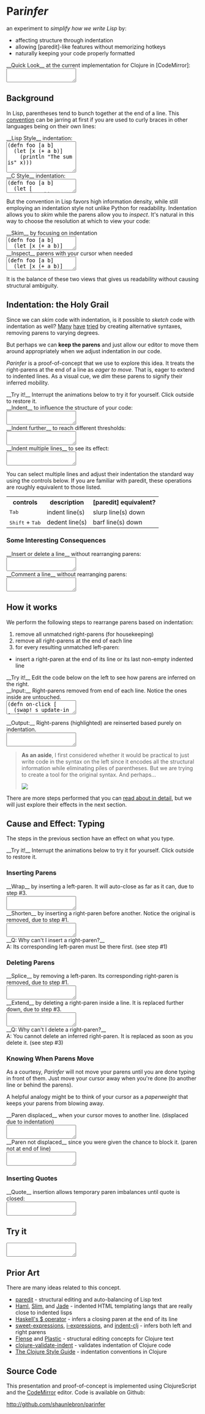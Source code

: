 # Par<em>infer</em>

 <p class="subtitle">
an experiment to <em>simplify how we write Lisp</em> by:
</p>

  <ul class="features">
<li> affecting structure through indentation
<li> allowing [paredit]-like features without memorizing hotkeys
<li> naturally keeping your code properly formatted
</ul>

 <div>
<div class="caption">__Quick Look__ at the current implementation for Clojure in [CodeMirror]:</div>
<textarea id="code-intro">
</textarea>
</div>

## Background

In Lisp, parentheses tend to bunch together at the end of a line. This
[convention] can be jarring at first if you are used to curly braces in other
languages being on their own lines:

[convention]:https://en.wikipedia.org/wiki/Indent_style#Lisp_style

 <div class="two-col">
<div class="col">
<div class="caption">__Lisp Style__ indentation:</div>
<textarea id="code-lisp-style" rows="5">
(defn foo [a b]
  (let [x (+ a b)]
    (println "The sum is" x)))
</textarea>
</div>

<div class="col">
<div class="caption">__C Style__ indentation:</div>
<textarea id="code-c-style">
(defn foo [a b]
  (let [
     x (+ a b)
    ]
    (println "The sum is" x)
  )
)
</textarea>
</div>
</div>

But the convention in Lisp favors high information density, while still
employing an indentation style not unlike Python for readability.  Indentation
allows you to _skim_ while the parens allow you to _inspect_.  It's natural in
this way to choose the resolution at which to view your code:

 <div class="two-col">
<div class="col">
<div class="caption">__Skim__ by focusing on indentation</div>
<textarea id="code-skim">
(defn foo [a b]
  (let [x (+ a b)]
    (println "The sum is" x)))
</textarea>
</div>

<div class="col">
<div class="caption">__Inspect__ parens with your cursor when needed</div>
<textarea id="code-inspect">
(defn foo [a b]
  (let [x (+ a b)]
    (println "The sum is" x)))
</textarea>
</div>
</div>

It is the balance of these two views that gives us readability without causing
structural ambiguity.

## Indentation: the Holy Grail

Since we can _skim_ code with indentation, is it possible to _sketch_ code with
indentation as well?
[Many][sweet-expressions]
[have][i-expressions]
[tried][indent-clj]
by creating alternative syntaxes, removing parens to varying degrees.

But perhaps we can __keep the parens__ and just allow our editor to move them
around appropriately when we adjust indentation in our code.

_Parinfer_ is a proof-of-concept that we use to explore this idea.  It treats
the right-parens at the end of a line as _eager to move_.  That is, eager to
extend to indented lines.  As a visual cue, we _dim_ these parens to signify
their inferred mobility.

<div class="interact">
<i class="fa fa-keyboard-o fa-lg"></i>
__Try it!__ Interrupt the animations below to try it for yourself. Click outside to restore it.
</div>

<div>
<div class="caption">__Indent__ to influence the structure of your code:</div>
<textarea id="code-indent">
</textarea>
</div>

<div>
<div class="caption">__Indent further__ to reach different thresholds:</div>
<textarea id="code-indent-far">
</textarea>
</div>

<div>
<div class="caption">__Indent multiple lines__ to see its effect:</div>
<textarea id="code-indent-multi">
</textarea>
</div>

You can select multiple lines and adjust their indentation the standard way using
the controls below.  If you are familiar with paredit, these operations are
roughly equivalent to those listed.

 <table class="paredit-table">
<tr>
<th>controls</th>
<th>description</th>
<th>[paredit] equivalent?</th>
</tr>
<tr>
<td><kbd class="light">Tab</kbd></td>
<td>indent line(s)</td>
<td>slurp line(s) down</td>
</tr>
<tr>
<td><kbd class="light">Shift</kbd> + <kbd class="light">Tab</kbd></td>
<td>dedent line(s)</td>
<td>barf line(s) down</td>
</tr>
</table>

### Some Interesting Consequences

<div>
<div class="caption">__Insert or delete a line__ without rearranging parens:</div>
<textarea id="code-line">
</textarea>
</div>

<div>
<div class="caption">__Comment a line__ without rearranging parens:</div>
<textarea id="code-comment">
</textarea>
</div>

## How it works

We perform the following steps to rearrange parens based on indentation:

1. remove all unmatched right-parens (for housekeeping)
2. remove all right-parens at the end of each line
3. for every resulting unmatched left-paren:
  - insert a right-paren at the end of its line or its last non-empty indented line

<div class="interact">
<i class="fa fa-keyboard-o fa-lg"></i>
__Try it!__ Edit the code below on the left to see how parens are inferred on the right.
</div>

 <div class="two-col">
<div class="col">
<div class="caption">__Input:__ Right-parens removed from end of each line. Notice the ones inside are untouched.</div>
<textarea id="code-how-input">
(defn on-click [
  (swap! s update-in [:x] inc

(defn component
  "a hiccup style component.
  second line of docstring."
  [image-source
  [:div
   (if image-source
     [:img {:src image-source
            :on-click on-click
     [:span "no image"
   (for [[i msg] (indexed messages
     [:div {:style {:color (color i
      msg
</textarea>
</div>

<div class="col">
<div class="caption">__Output:__ Right-parens (highlighted) are reinserted based purely on indentation.</div>
<textarea id="code-how-output">
</textarea>
</div>
</div>

> __As an aside__, I first considered whether it would be practical to just
> write code in the syntax on the left since it encodes all the structural
> information while eliminating piles of parentheses.  But we are trying to
> create a tool for the original syntax.  And perhaps...
> 
> <a class="img-link" href="https://xkcd.com/859/"><img src="https://imgs.xkcd.com/comics/(.png"></img></a>

There are more steps performed that you can [read about in detail], but
we will just explore their effects in the next section.

[read about in detail]:https://github.com/shaunlebron/parinfer/blob/master/doc/formatter-details.md

## Cause and Effect: Typing

The steps in the previous section have an effect on what you type.

<div class="interact">
<i class="fa fa-keyboard-o fa-lg"></i>
__Try it!__ Interrupt the animations below to try it for yourself. Click outside to restore it.
</div>

### Inserting Parens

<div>
<div class="caption">__Wrap__ by inserting a left-paren. It will auto-close as far as it can, due to step #3.</div>
<textarea id="code-wrap">
</textarea>
</div>

<div>
<div class="caption">__Shorten__ by inserting a right-paren before another.
Notice the original is removed, due to step #1.</div>
<textarea id="code-barf">
</textarea>
</div>

<div class="caption">
__Q: Why can't I insert a right-paren?__<br>
A: Its corresponding left-paren must be there first. (see step #1)
</div>

### Deleting Parens

<div>
<div class="caption">__Splice__ by removing a left-paren. Its corresponding right-paren is removed, due to step #1.</div>
<textarea id="code-splice">
</textarea>
</div>

<div>
<div class="caption">__Extend__ by deleting a right-paren inside a line. It is replaced further down, due to step #3.</div>
<textarea id="code-slurp">
</textarea>
</div>

<div class="caption">
__Q: Why can't I delete a right-paren?__<br>
A: You cannot delete an inferred right-paren. It is replaced as soon
as you delete it. (see step #3)
</div>

### Knowing When Parens Move

As a courtesy, _Parinfer_ will not move your parens until you are done typing
in front of them.  Just move your cursor away when you're done (to another line
or behind the parens).

A helpful analogy might be to think of your cursor as a _paperweight_ that
keeps your parens from blowing away.

<div>
<div class="caption">__Paren displaced__ when your cursor moves to another line. (displaced due to indentation)</div>
<textarea id="code-displaced">
</textarea>
</div>

<div>
<div class="caption">__Paren not displaced__ since you were given the chance to block it. (paren not at end of line)</div>
<textarea id="code-not-displaced">
</textarea>
</div>

### Inserting Quotes

<div>
<div class="caption">__Quote__ insertion allows temporary paren imbalances until quote is closed:</div>
<textarea id="code-string">
</textarea>
</div>

## Try it

<textarea id="code-try">
</textarea>

## Prior Art

There are many ideas related to this concept.

- [paredit] - structural editing and auto-balancing of Lisp text
- [Haml], [Slim], and [Jade] - indented HTML templating langs that are really close to indented lisps
- [Haskell's $ operator] - infers a closing paren at the end of its line
- [sweet-expressions], [i-expressions], and [indent-clj] - infers both left and right parens
- [Flense] and [Plastic] - structural editing concepts for Clojure text
- [clojure-validate-indent] - validates indentation of Clojure code
- [The Clojure Style Guide] - indentation conventions in Clojure

## Source Code

This presentation and proof-of-concept is implemented using ClojureScript and
the [CodeMirror] editor.  Code is available on Github:

<http://github.com/shaunlebron/parinfer>


[Haml]:http://haml.info/
[Slim]:http://slim-lang.com/
[Jade]:http://jade-lang.com/
[Haskell's $ operator]:http://learnyouahaskell.com/higher-order-functions#function-application
[paredit]:http://danmidwood.com/content/2014/11/21/animated-paredit.html
[sweet-expressions]:http://readable.sourceforge.net/
[i-expressions]:http://srfi.schemers.org/srfi-49/srfi-49.html
[indent-clj]:https://github.com/boxed/indent-clj
[Flense]:https://github.com/mkremins/flense
[Plastic]:https://github.com/darwin/plastic
[clojure-validate-indent]:https://github.com/boxed/clojure-validate-indent
[The Clojure Style Guide]:https://github.com/bbatsov/clojure-style-guide#source-code-layout--organization
[CodeMirror]:https://codemirror.net/
